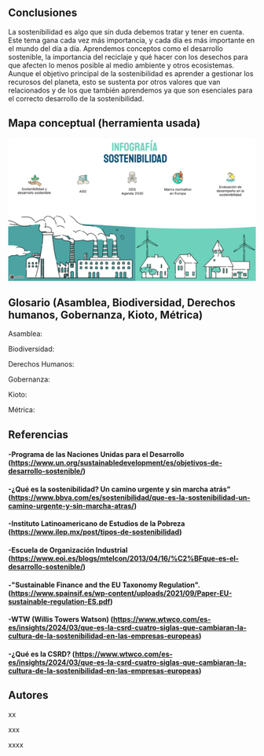 ## Conclusiones

La sostenibilidad es algo que sin duda debemos tratar y tener en cuenta. Este tema gana cada vez más importancia, y cada día es más importante en el mundo del día a día.
Aprendemos conceptos como el desarrollo sostenible, la importancia del reciclaje y qué hacer con los desechos para que afecten lo menos posible al medio ambiente y otros ecosistemas.
Aunque el objetivo principal de la sostenibilidad es aprender a gestionar los recurosos del planeta, esto se sustenta por otros valores que van relacionados y de los que también aprendemos ya que son esenciales para el correcto desarrollo de la sostenibilidad. 



## Mapa conceptual (herramienta usada)

![Genially](https://github.com/Alberto-Rodriguez999/SostenibilidadDesarrolloSostenible/blob/main/Genially.png)


## Glosario (Asamblea, Biodiversidad, Derechos humanos, Gobernanza, Kioto, Métrica)


Asamblea:

Biodiversidad:

Derechos Humanos:

Gobernanza:

Kioto:

Métrica:


## Referencias



#### -Programa de las Naciones Unidas para el Desarrollo (https://www.un.org/sustainabledevelopment/es/objetivos-de-desarrollo-sostenible/)
#### -¿Qué es la sostenibilidad? Un camino urgente y sin marcha atrás" (https://www.bbva.com/es/sostenibilidad/que-es-la-sostenibilidad-un-camino-urgente-y-sin-marcha-atras/)
#### -Instituto Latinoamericano de Estudios de la Pobreza (https://www.ilep.mx/post/tipos-de-sostenibilidad)
#### -Escuela de Organización Industrial (https://www.eoi.es/blogs/mtelcon/2013/04/16/%C2%BFque-es-el-desarrollo-sostenible/)
#### -"Sustainable Finance and the EU Taxonomy Regulation". (https://www.spainsif.es/wp-content/uploads/2021/09/Paper-EU-sustainable-regulation-ES.pdf)
#### -WTW (Willis Towers Watson) (https://www.wtwco.com/es-es/insights/2024/03/que-es-la-csrd-cuatro-siglas-que-cambiaran-la-cultura-de-la-sostenibilidad-en-las-empresas-europeas)
#### -¿Qué es la CSRD? (https://www.wtwco.com/es-es/insights/2024/03/que-es-la-csrd-cuatro-siglas-que-cambiaran-la-cultura-de-la-sostenibilidad-en-las-empresas-europeas)


## Autores
xx

xxx

xxxx



